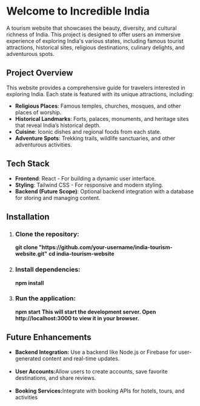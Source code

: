 <h1>Welcome to Incredible India </h1>
A tourism website that showcases the beauty, diversity, and cultural richness of India. This project is designed to offer users an immersive experience of exploring India's various states, including famous tourist attractions, historical sites, religious destinations, culinary delights, and adventurous spots.

<h2>Project Overview</h2>
This website provides a comprehensive guide for travelers interested in exploring India. Each state is featured with its unique attractions, including:

<ul>
<li><b>Religious Places</b>: Famous temples, churches, mosques, and other places of worship.<br></li>
<li><b>Historical Landmarks</b>: Forts, palaces, monuments, and heritage sites that reveal India’s historical depth.<br></li>
<li><b>Cuisine</b>: Iconic dishes and regional foods from each state.<br></li>
<li><b>Adventure Spots</b>: Trekking trails, wildlife sanctuaries, and other adventurous activities.<br></li>
</ul>
<h2>Tech Stack</h2>
<ul>  
<li><b>Frontend</b>: React - For building a dynamic user interface.<br></li>
<li><b>Styling</b>: Tailwind CSS - For responsive and modern styling.<br></li>
<li><b>Backend (Future Scope)</b>: Optional backend integration with a database for storing and managing content.<br></li>
</ul>
<h2>Installation</h2>
<ol>
<li><h3>Clone the repository:</h3></li>
<b>git clone "https://github.com/your-username/india-tourism-website.git"</b>
<b>cd india-tourism-website</b>
<li><h3>Install dependencies:</h3></li>
<b>npm install</b>
<li><h3>Run the application:</h3></li>
<b>npm start</b>
<b>This will start the development server. Open http://localhost:3000 to view it in your browser. </b>
</ol>
<h2>Future Enhancements</h2>
<ul>  
<li><b>Backend Integration:</b> Use a backend like Node.js or Firebase for user-generated content and real-time updates.</li><br>
<li><b>User Accounts:</b>Allow users to create accounts, save favorite destinations, and share reviews.</li><br>
<li><b>Booking Services:</b>Integrate with booking APIs for hotels, tours, and activities</li><br>
</ul>
